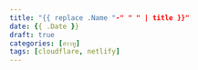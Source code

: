 ```yaml
---
title: "{{ replace .Name "-" " " | title }}"
date: {{ .Date }}
draft: true
categories: [ฮาวทู]
tags: [cloudflare, netlify]
---
```


